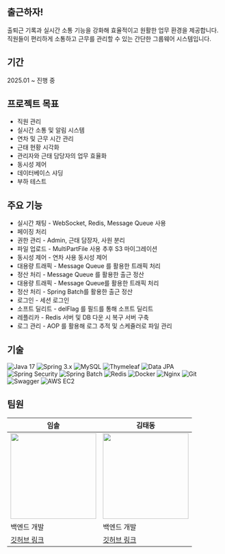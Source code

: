 ## 출근하자! 
출퇴근 기록과 실시간 소통 기능을 강화해 효율적이고 원활한 업무 환경을 제공합니다. 직원들이 편리하게 소통하고 근무를 관리할 수 있는 간단한 그룹웨어 시스템입니다. 

## 기간
2025.01 ~ 진행 중


## 프로젝트 목표
- 직원 관리
- 실시간 소통 및 알림 시스템
- 연차 및 근무 시간 관리
- 근태 현황 시각화
- 관리자와 근태 담당자의 업무 효율화
- 동시성 제어
- 데이터베이스 샤딩
- 부하 테스트


## 주요 기능
- 실시간 채팅 - WebSocket, Redis, Message Queue 사용 
- 페이징 처리 
- 권한 관리 - Admin, 근태 담장자, 사원 분리 
- 파일 업로드 - MultiPartFile 사용 추후 S3 마이그레이션 
- 동시성 제어 - 연차 사용 동시성 제어
- 대용량 트래픽 - Message Queue 를 활용한 트래픽 처리
- 정산 처리 - Message Queue 를 활용한 출근 정산 
- 대용량 트래픽 - Message Queue를 활용한 트래픽 처리
- 정산 처리 - Spring Batch를 활용한 출근 정산 
- 로그인 - 세션 로그인  
- 소프트 딜리트 - delFlag 를 필드를 통해 소프트 딜리트
- 레플리카 - Redis 서버 및 DB 다운 시 복구 서버 구축
- 로그 관리 - AOP 를 활용해 로그 추적 및 스케쥴러로 파일 관리

## 기술
![Java 17](https://img.shields.io/badge/Java-17-blue)
![Spring 3.x](https://img.shields.io/badge/Spring-3.x.x-brightgreen)
![MySQL](https://img.shields.io/badge/MySQL-8.x-4479A1)
![Thymeleaf](https://img.shields.io/badge/Thymeleaf-3.x-006F39)
![Data JPA](https://img.shields.io/badge/Data%20JPA-2.x-0076B3)
![Spring Security](https://img.shields.io/badge/Spring%20Security-5.x-6DB33F)
![Spring Batch](https://img.shields.io/badge/Spring%20Batch-4.x-0062A1)
![Redis](https://img.shields.io/badge/Redis-6.x-DC382D)
![Docker](https://img.shields.io/badge/Docker-20.x-blue)
![Nginx](https://img.shields.io/badge/Nginx-1.x-lightgray)
![Git](https://img.shields.io/badge/Git-2.x-F05032)
![Swagger](https://img.shields.io/badge/Swagger-API%20Docs-brightgreen)
![AWS EC2](https://img.shields.io/badge/AWS%20EC2-lightgrey)


## 팀원 
|임솔|김태동|
|-------------------|---------------------------|
| <img src="https://github.com/user-attachments/assets/cb9eb08e-0cff-4c0c-9637-836e0d2fcac2" width="200" height="200">| <img src="https://github.com/user-attachments/assets/7b47759d-0325-46f2-bb7f-188f222ac894" width="200" height="200">|
| 백엔드 개발 | 백엔드 개발 |
| [깃허브 링크](https://github.com/saulsol)    | [깃허브 링크](https://github.com/rlaxoehd4234) |
